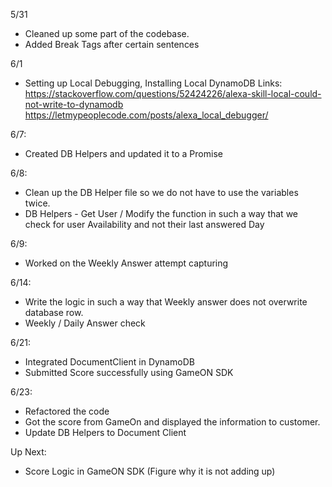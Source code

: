 5/31 
* Cleaned up some part of the codebase. 
* Added Break Tags after certain sentences

6/1
* Setting up Local Debugging, Installing Local DynamoDB
Links: 
https://stackoverflow.com/questions/52424226/alexa-skill-local-could-not-write-to-dynamodb
https://letmypeoplecode.com/posts/alexa_local_debugger/

6/7: 
* Created DB Helpers and updated it to a Promise

6/8: 
* Clean up the DB Helper file so we do not have to use the variables twice. 
* DB Helpers - Get User / Modify the function in such a way that we check for user Availability and not their last answered Day

6/9: 
* Worked on the Weekly Answer attempt capturing 

6/14:
* Write the logic in such a way that Weekly answer does not overwrite database row. 
* Weekly / Daily Answer check

6/21:
* Integrated DocumentClient in DynamoDB
* Submitted Score successfully using GameON SDK

6/23:
* Refactored the code
* Got the score from GameOn and displayed the information to customer. 
* Update DB Helpers to Document Client

Up Next: 
* Score Logic in GameON SDK (Figure why it is not adding up)